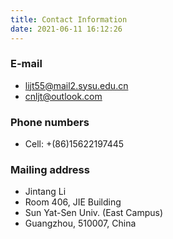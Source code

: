 ```yaml
---
title: Contact Information
date: 2021-06-11 16:12:26
---
```



### E-mail

* lijt55@mail2.sysu.edu.cn
* cnljt@outlook.com

### Phone numbers

* Cell: +(86)15622197445

### Mailing address

* Jintang Li
* Room 406, JIE Building
* Sun Yat-Sen Univ. (East Campus)
* Guangzhou, 510007, China
